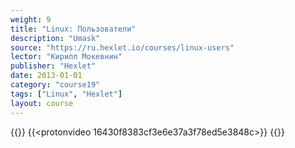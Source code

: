 ```yaml
---
weight: 9
title: "Linux: Пользователи"
description: "Umask"
source: "https://ru.hexlet.io/courses/linux-users"
lector: "Кирилл Мокевнин"
publisher: "Hexlet"
date: 2013-01-01
category: "course19"
tags: ["Linux", "Hexlet"]
layout: course
---
```

{{<players>}}
    {{<protonvideo 16430f8383cf3e6e37a3f78ed5e3848c>}}
{{</players>}}
